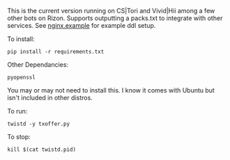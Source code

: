 This is the current version running on CS|Tori and Vivid|Hii among a few other bots on Rizon.
Supports outputting a packs.txt to integrate with other services.
See [nginx.example](nginx.example) for example ddl setup.

To install:

`pip install -r requirements.txt`

Other Dependancies:

`pyopenssl`

You may or may not need to install this. I know it comes with Ubuntu but isn't included in other distros.

To run:

`twistd -y txoffer.py`

To stop:

`kill $(cat twistd.pid)`
